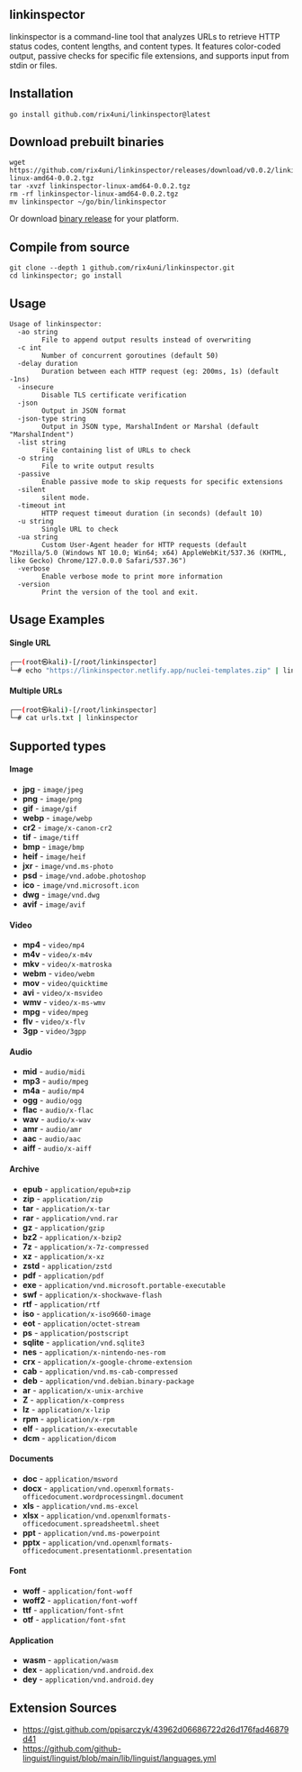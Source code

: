 ## linkinspector

linkinspector is a command-line tool that analyzes URLs to retrieve HTTP status codes, content lengths, and content types. It features color-coded output, passive checks for specific file extensions, and supports input from stdin or files.

## Installation
```
go install github.com/rix4uni/linkinspector@latest
```

## Download prebuilt binaries
```
wget https://github.com/rix4uni/linkinspector/releases/download/v0.0.2/linkinspector-linux-amd64-0.0.2.tgz
tar -xvzf linkinspector-linux-amd64-0.0.2.tgz
rm -rf linkinspector-linux-amd64-0.0.2.tgz
mv linkinspector ~/go/bin/linkinspector
```
Or download [binary release](https://github.com/rix4uni/linkinspector/releases) for your platform.

## Compile from source
```
git clone --depth 1 github.com/rix4uni/linkinspector.git
cd linkinspector; go install
```

## Usage
```console
Usage of linkinspector:
  -ao string
        File to append output results instead of overwriting
  -c int
        Number of concurrent goroutines (default 50)
  -delay duration
        Duration between each HTTP request (eg: 200ms, 1s) (default -1ns)
  -insecure
        Disable TLS certificate verification
  -json
        Output in JSON format
  -json-type string
        Output in JSON type, MarshalIndent or Marshal (default "MarshalIndent")
  -list string
        File containing list of URLs to check
  -o string
        File to write output results
  -passive
        Enable passive mode to skip requests for specific extensions
  -silent
        silent mode.
  -timeout int
        HTTP request timeout duration (in seconds) (default 10)
  -u string
        Single URL to check
  -ua string
        Custom User-Agent header for HTTP requests (default "Mozilla/5.0 (Windows NT 10.0; Win64; x64) AppleWebKit/537.36 (KHTML, like Gecko) Chrome/127.0.0.0 Safari/537.36")
  -verbose
        Enable verbose mode to print more information
  -version
        Print the version of the tool and exit.
```

## Usage Examples

#### Single URL
```bash
┌──(root㉿kali)-[/root/linkinspector]
└─# echo "https://linkinspector.netlify.app/nuclei-templates.zip" | linkinspector
```

#### Multiple URLs
```bash
┌──(root㉿kali)-[/root/linkinspector]
└─# cat urls.txt | linkinspector
```

## Supported types

#### Image

- **jpg** - `image/jpeg`
- **png** - `image/png`
- **gif** - `image/gif`
- **webp** - `image/webp`
- **cr2** - `image/x-canon-cr2`
- **tif** - `image/tiff`
- **bmp** - `image/bmp`
- **heif** - `image/heif`
- **jxr** - `image/vnd.ms-photo`
- **psd** - `image/vnd.adobe.photoshop`
- **ico** - `image/vnd.microsoft.icon`
- **dwg** - `image/vnd.dwg`
- **avif** - `image/avif`

#### Video

- **mp4** - `video/mp4`
- **m4v** - `video/x-m4v`
- **mkv** - `video/x-matroska`
- **webm** - `video/webm`
- **mov** - `video/quicktime`
- **avi** - `video/x-msvideo`
- **wmv** - `video/x-ms-wmv`
- **mpg** - `video/mpeg`
- **flv** - `video/x-flv`
- **3gp** - `video/3gpp`

#### Audio

- **mid** - `audio/midi`
- **mp3** - `audio/mpeg`
- **m4a** - `audio/mp4`
- **ogg** - `audio/ogg`
- **flac** - `audio/x-flac`
- **wav** - `audio/x-wav`
- **amr** - `audio/amr`
- **aac** - `audio/aac`
- **aiff** - `audio/x-aiff`

#### Archive

- **epub** - `application/epub+zip`
- **zip** - `application/zip`
- **tar** - `application/x-tar`
- **rar** - `application/vnd.rar`
- **gz** - `application/gzip`
- **bz2** - `application/x-bzip2`
- **7z** - `application/x-7z-compressed`
- **xz** - `application/x-xz`
- **zstd** - `application/zstd`
- **pdf** - `application/pdf`
- **exe** - `application/vnd.microsoft.portable-executable`
- **swf** - `application/x-shockwave-flash`
- **rtf** - `application/rtf`
- **iso** - `application/x-iso9660-image`
- **eot** - `application/octet-stream`
- **ps** - `application/postscript`
- **sqlite** - `application/vnd.sqlite3`
- **nes** - `application/x-nintendo-nes-rom`
- **crx** - `application/x-google-chrome-extension`
- **cab** - `application/vnd.ms-cab-compressed`
- **deb** - `application/vnd.debian.binary-package`
- **ar** - `application/x-unix-archive`
- **Z** - `application/x-compress`
- **lz** - `application/x-lzip`
- **rpm** - `application/x-rpm`
- **elf** - `application/x-executable`
- **dcm** - `application/dicom`

#### Documents

- **doc** - `application/msword`
- **docx** - `application/vnd.openxmlformats-officedocument.wordprocessingml.document`
- **xls** - `application/vnd.ms-excel`
- **xlsx** - `application/vnd.openxmlformats-officedocument.spreadsheetml.sheet`
- **ppt** - `application/vnd.ms-powerpoint`
- **pptx** - `application/vnd.openxmlformats-officedocument.presentationml.presentation`

#### Font

- **woff** - `application/font-woff`
- **woff2** - `application/font-woff`
- **ttf** - `application/font-sfnt`
- **otf** - `application/font-sfnt`

#### Application

- **wasm** - `application/wasm`
- **dex** - `application/vnd.android.dex`
- **dey** - `application/vnd.android.dey`

## Extension Sources
- https://gist.github.com/ppisarczyk/43962d06686722d26d176fad46879d41
- https://github.com/github-linguist/linguist/blob/main/lib/linguist/languages.yml